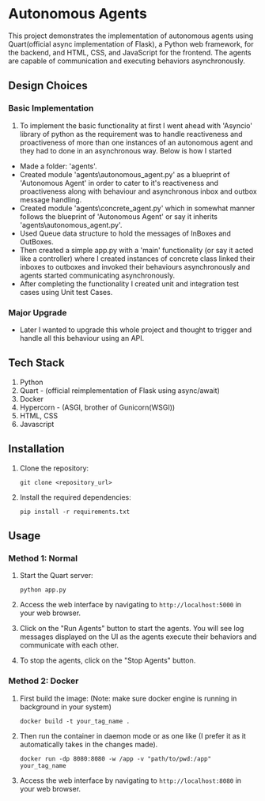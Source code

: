 # Autonomous Agents

This project demonstrates the implementation of autonomous agents using Quart(official async implementation of Flask), 
a Python web framework, for the backend, and HTML, CSS, and JavaScript for the frontend. The agents are capable of 
communication and executing behaviors asynchronously.

## Design Choices
### Basic Implementation
1. To implement the basic functionality at first I went ahead with 'Asyncio' library of python as the requirement was to handle reactiveness and proactiveness of more than one instances of an autonomous agent and they had to done in an asynchronous way.
Below is how I started
- Made a folder: 'agents'.
- Created module 'agents\autonomous_agent.py' as a blueprint of 'Autonomous Agent' in order to cater to it's reactiveness and
proactiveness along with behaviour and asynchronous inbox and outbox message handling.  
- Created module 'agents\concrete_agent.py' which in somewhat manner follows the blueprint of 'Autonomous Agent' or say it 
inherits 'agents\autonomous_agent.py'.
- Used Queue data structure to hold the messages of InBoxes and OutBoxes.
- Then created a simple app.py with a 'main' functionality (or say it acted like a controller) where I created instances of concrete class linked their inboxes to outboxes and invoked their behaviours asynchronously and agents started 
communicating asynchronously.
- After completing the functionality I created unit and integration test cases using Unit test Cases. 
### Major Upgrade
- Later I wanted to upgrade this whole project and thought to trigger and handle all this behaviour using an API.

## Tech Stack
1. Python
2. Quart - (official reimplementation of Flask using async/await)
3. Docker
4. Hypercorn - (ASGI, brother of Gunicorn(WSGI))
5. HTML, CSS
6. Javascript

## Installation

1. Clone the repository:

    ```
    git clone <repository_url>
    ```

2. Install the required dependencies:

    ```
    pip install -r requirements.txt
    ```

## Usage
### Method 1: Normal
1. Start the Quart server:

    ```
    python app.py
    ```

2. Access the web interface by navigating to `http://localhost:5000` in your web browser.

3. Click on the "Run Agents" button to start the agents. You will see log messages displayed on the UI as the agents execute their behaviors and communicate with each other.

4. To stop the agents, click on the "Stop Agents" button.

### Method 2: Docker
1. First build the image: (Note: make sure docker engine is running in background in your system)
    ```
    docker build -t your_tag_name .
    ```

2. Then run the container in daemon mode or as one like (I prefer it as it automatically takes in the changes made).
    ```
    docker run -dp 8080:8080 -w /app -v "path/to/pwd:/app" your_tag_name
    ```
3. Access the web interface by navigating to `http://localhost:8080` in your web browser.

